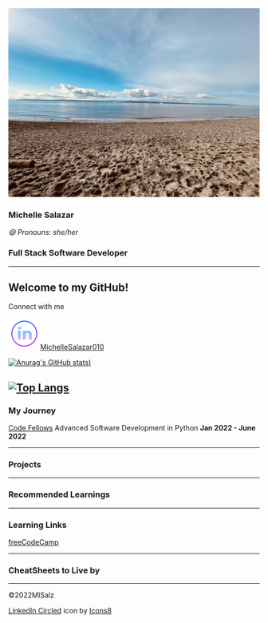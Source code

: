 
<img src="img/4DA3D361-F30B-45FC-B0D5-1ECDD26D395F_1_105_c.jpeg" alt="beach" style="width:100%; height: 50%">

### Michelle Salazar 
*😄 Pronouns: she/her*
### Full Stack Software Developer
---
## Welcome to my GitHub!

Connect with me 

<a href="https://www.linkedin.com/in/michellesalazar010" ><img src="img/icons8-linkedin-circled-64.png">MichelleSalazar010</a>

[![Anurag's GitHub stats](https://github-readme-stats.vercel.app/api?username=MISalz&show_icons=true&theme=dracula))](https://github.com/anuraghazra/github-readme-stats)

[![Top Langs](https://github-readme-stats.vercel.app/api/top-langs/?username=MISalz&layout=compact&theme=midnight-purple&card_width=800&langs_count=10)](https://github.com/HexxKing/github-readme-stats)
---
### My Journey


[Code Fellows](https://www.codefellows.org/) Advanced Software Development in Python **Jan 2022 - June 2022**

---
### Projects

---
### Recommended Learnings

---
### Learning Links
[freeCodeCamp](https://www.freecodecamp.org/news)

---
### CheatSheets to Live by

---
&copy;2022MISalz

<a target="_blank" href="https://icons8.com/icon/IXUU4h36YfmO/linkedin-circled">LinkedIn Circled</a> icon by <a target="_blank" href="https://icons8.com">Icons8</a>


<!--
**MISalz/MISalz** is a ✨ _special_ ✨ repository because its `README.md` (this file) appears on your GitHub profile.

Here are some ideas to get you started:

- 🔭 I’m currently working on ...
- 🌱 I’m currently learning ...
- 👯 I’m looking to collaborate on ...
- 🤔 I’m looking for help with ...
- 💬 Ask me about ...
- 📫 How to reach me: ...
- 😄 Pronouns: ...
- ⚡ Fun fact: ...
-->

